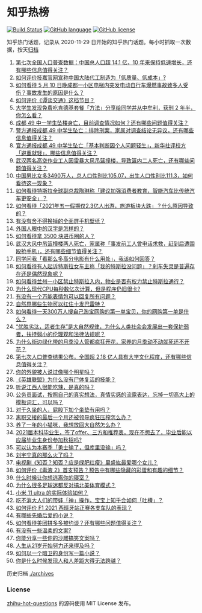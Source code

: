 # 知乎热榜
[![Build Status](https://github.com/ToWeLong/zhihu-hot-questions/workflows/CI/badge.svg)](https://github.com/ToWeLong/zhihu-hot-questions/actions)
[![GitHub language](https://img.shields.io/badge/language-golang-orange.svg)](https://golang.org/)
[![GitHub license](https://img.shields.io/github/license/ToWeLong/zhihu-hot-questions)](https://github.com/ToWeLong/zhihu-hot-questions/blob/main/LICENSE)

知乎热门话题，记录从 2020-11-29 日开始的知乎热门话题。每小时抓取一次数据，按天[归档](./archives)

<!-- BEGIN -->

1. [第七次全国人口普查数据：中国总人口超 14.1 亿，10 年来保持低速增长，还有哪些信息值得关注？](https://www.zhihu.com/question/458811096)
1. [如何评价技嘉官网宣称中国大陆代工制造为「低质量、低成本」?](https://www.zhihu.com/question/458796364)
1. [如何看待 5 月 10 日晚成都一小区电梯内突发电动自行车爆燃事故致多人受伤？事故发生的原因是什么？](https://www.zhihu.com/question/458774852)
1. [如何评价《谭谈交通》这档节目？](https://www.zhihu.com/question/41467514)
1. [大学生发现免费吃肯德基套餐「方法」分享给同学并从中牟利，获刑 2 年半，你怎么看？](https://www.zhihu.com/question/458862544)
1. [成都 49 中一学生坠楼身亡，目前调查情况如何？还有哪些问题值得关注？](https://www.zhihu.com/question/458690995)
1. [警方通报成都 49 中学生坠亡：排除刑案，家属对调查结论无异议，还有哪些信息值得关注？](https://www.zhihu.com/question/458909971)
1. [官方通报成都 49 中学生坠亡「基本判断因个人问题轻生」，新华社评校方「避重就轻」，哪些信息值得关注？](https://www.zhihu.com/question/458795206)
1. [武汉两名高空作业工人因雷暴大风吊篮撞楼，导致篮内二人死亡，还有哪些问题值得关注？](https://www.zhihu.com/question/458802058)
1. [中国男比女多3490万人，总人口性别比105.07，出生人口性别比111.3，如何看待这一现象？](https://www.zhihu.com/question/458812209)
1. [如何看待特斯拉全球副总裁陶琳称「建议加强消费者教育，智能汽车比传统汽车更安全」？](https://www.zhihu.com/question/458706368)
1. [如何看待「2021年五一假期仅2.3亿人出游，旅游板块大跌」？什么原因导致的？](https://www.zhihu.com/question/458156454)
1. [有没有舍不得换掉的全面屏手机壁纸？](https://www.zhihu.com/question/420662927)
1. [外国人眼中的汉字是怎样的？](https://www.zhihu.com/question/35963650)
1. [如何看待拿 3500 块进币圈的人？](https://www.zhihu.com/question/458207096)
1. [武汉大风中吊篮撞楼两人死亡，家属称「事发前工人曾电话求救，赶到后遭围殴抢手机」，还有哪些细节值得关注？](https://www.zhihu.com/question/458864077)
1. [同学问我「看那么多高分电影有什么用处」，我该如何回答？](https://www.zhihu.com/question/445536824)
1. [如何看待有人起诉特斯拉女车主称「我的特斯拉没问题」？刹车失灵是普遍存在还是偶然现象呢？](https://www.zhihu.com/question/458816200)
1. [如何看待兰州一小区禁止特斯拉入内，物业是否有权力禁止特斯拉通行？](https://www.zhihu.com/question/458089175)
1. [为什么现代CPU每秒数亿次计算，但是程序仍旧很卡?](https://www.zhihu.com/question/458730114)
1. [有没有一个万能表情包可以回复所有问题？](https://www.zhihu.com/question/341311495)
1. [自然界哪些生物可以扛住十发巴雷特？](https://www.zhihu.com/question/458544903)
1. [如何看待一天300万人搜自己淘宝网购的第一单宝贝，你的网购第一单是什么？](https://www.zhihu.com/question/458802423)
1. [“优胜劣汰，适者生存”是大自然规律，为什么人类社会会发展出一套保护弱者，扶持弱小的伦理观和法律法规呢？](https://www.zhihu.com/question/458755052)
1. [为什么街边绿化带的月季没人管都疯狂开花，家养的月季动不动就死还不开花？](https://www.zhihu.com/question/458723730)
1. [第七次人口普查结果公布，全国超 2.18 亿人具有大学文化程度，还有哪些信息值得关注？](https://www.zhihu.com/question/458813993)
1. [你的外貌被人说过像哪个明星吗？](https://www.zhihu.com/question/367145594)
1. [《英雄联盟》为什么没有尸体复活的技能？](https://www.zhihu.com/question/456810195)
1. [听说江西人很能吃辣，是真的吗？](https://www.zhihu.com/question/406439662)
1. [公务员面试，按照自己的真实想法，真情实感的流露表达，忘掉一切高大上的模板词汇，可以吗？](https://www.zhihu.com/question/453765153)
1. [对于久坐的人，屁股下加个坐垫有用吗？](https://www.zhihu.com/question/355087220)
1. [离职交接的最后一个月还被领导疯狂压榨怎么办？](https://www.zhihu.com/question/455719427)
1. [养了一年的小猫咪，我想放回大自然怎么办？](https://www.zhihu.com/question/457533958)
1. [2021届本科毕业生，签了offer、三方和推荐表，现在不想去了，毕业后能以应届毕业生身份参加秋招吗?](https://www.zhihu.com/question/457035243)
1. [可以认为本赛季「勇士输了，但库里没输」吗？](https://www.zhihu.com/question/457259616)
1. [刘宇宁真的那么火了吗？](https://www.zhihu.com/question/455642291)
1. [电视剧《知否？知否？应是绿肥红瘦》里盛紘最爱哪个女儿？](https://www.zhihu.com/question/457046905)
1. [如何评价《毒液 2》首支预告？预告中有哪些隐藏的彩蛋和有趣的细节？](https://www.zhihu.com/question/458745668)
1. [什么时候让你想逃离你的寝室？](https://www.zhihu.com/question/347465641)
1. [为什么很多足球迷都反对搞北美体育模式？](https://www.zhihu.com/question/455862468)
1. [小米 11 ultra 的实际体验如何？](https://www.zhihu.com/question/452077572)
1. [吃不消大人们的带娃「神」操作，宝宝上知乎会如何「吐槽」？](https://www.zhihu.com/question/458683814)
1. [如何评价 F1 2021 西班牙站正赛各支车队的表现？](https://www.zhihu.com/question/458592073)
1. [有哪些先婚后爱的小说？](https://www.zhihu.com/question/338154133)
1. [如何看待美团拼多多被约谈？还有哪些问题值得关注？](https://www.zhihu.com/question/458736672)
1. [有没有一些温柔的文案?](https://www.zhihu.com/question/450998242)
1. [你能分享一些你的沙雕搞笑文案吗？](https://www.zhihu.com/question/447085471)
1. [人生从21岁开始努力还来得及吗？](https://www.zhihu.com/question/404893881)
1. [如何以一个暗卫的身份写一篇小说？](https://www.zhihu.com/question/454209684)
1. [你是什么时候发现人和人差距大得无法跨越？](https://www.zhihu.com/question/28087919)

<!-- END -->

历史归档 [./archives](./archives)


### License
[zhihu-hot-questions](https://github.com/towelong/zhihu-hot-questions) 的源码使用 MIT License 发布。